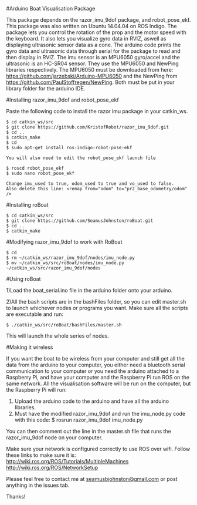 #Arduino Boat Visualisation Package

This package depends on the razor_imu_9dof package, and robot_pose_ekf. This package was also written on Ubuntu 14.04.04 on ROS Indigo.
The package lets you control the rotation of the prop and the motor speed with the keyboard.  It also lets you visualize gyro data in RVIZ, aswell as displaying ultrasonic sensor data as a cone.  The arduino code prints the gyro data and ultrasonic data through serial for the package to read and then display in RVIZ.  The imu sensor is an MPU6050 gyro/accel and the ultrasonic is an HC-SR04 sensor.  They use the MPU6050 and NewPing libraries respectively.  The MPU6050 must be downloaded from here: https://github.com/jarzebski/Arduino-MPU6050 and the NewPing from https://github.com/PaulStoffregen/NewPing.  Both must be put in your library folder for the arduino IDE. 

#Installing razor_imu_9dof and robot_pose_ekf

Paste the following code to install the razor imu package in your catkin_ws.

    $ cd catkin_ws/src
	$ git clone https://github.com/KristofRobot/razor_imu_9dof.git
    $ cd ..
    $ catkin_make
    $ cd
    $ sudo apt-get install ros-indigo-robot-pose-ekf
    
    You will also need to edit the robot_pose_ekf launch file
    
    $ roscd robot_pose_ekf
    $ sudo nano robot_pose_ekf
    
    Change imu_used to true, odom_used to true and vo_used to false.
    Also delete this line: <remap from="odom" to="pr2_base_odometry/odom" /> 
    
#Installing roBoat 

    $ cd catkin_ws/src
    $ git clone https://github.com/SeamusJohnston/roBoat.git
    $ cd ..
    $ catkin_make
    
#Modifying razor_imu_9dof to work with RoBoat 

    $ cd
    $ rm ~/catkin_ws/razor_imu_9dof/nodes/imu_node.py
    $ mv ~/catkin_ws/src/roBoat/nodes/imu_node.py ~/catkin_ws/src/razor_imu_9dof/nodes
    
#Using roBoat

1)Load the boat_serial.ino file in the arduino folder onto your arduino.

2)All the bash scripts are in the bashFiles folder, so you can edit master.sh to launch whichever nodes or programs you want.  Make sure all the scripts are executable and run:
   
    $ ./catkin_ws/src/roBoat/bashFiles/master.sh

This will launch the whole series of nodes.

#Making it wireless

If you want the boat to be wireless from your computer and still get all the data from the arduino to your computer, you either need a bluetooth serial communication to your computer or you need the arduino attached to a Raspberry Pi, and have your computer and the Raspberry Pi run ROS on the same network.  All the visualisation software will be run on the computer, but the Raspberry Pi will run:
1. Upload the arduino code to the arduino and have all the arduino libraries. 
2. Must have the modified razor_imu_9dof and run the imu_node.py code with this code:
	$ rosrun razor_imu_9dof imu_node.py

You can then comment out the line in the master.sh file that runs the razor_imu_9dof node on your computer.  

Make sure your network is configured correctly to use ROS over wifi.  Follow these links to make sure it is:
http://wiki.ros.org/ROS/Tutorials/MultipleMachines
http://wiki.ros.org/ROS/NetworkSetup

Please feel free to contact me at seamusbjohnston@gmail.com or post anything in the issues tab.

Thanks!
